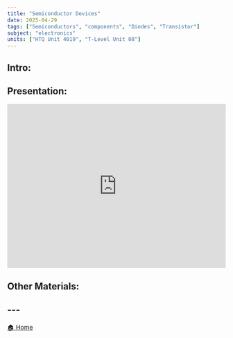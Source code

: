 ```yaml
---
title: "Semiconductor Devices"
date: 2025-04-29
tags: ["Semiconductors", "components", "Diodes", "Transistor"]
subject: "electronics"
units: ["HTQ Unit 4019", "T-Level Unit 08"]
---
```


## Intro:

## Presentation:

<div style="position: relative; width: 100%; height: 0; padding-top: 75%;">
    <iframe src="https://EngineeringShare.github.io/engineering-hub/presentations/Semiconductor Devices.pdf" 
        style="position: absolute; top: 0; left: 0; width: 100%; height: 100%; border: none;">
    </iframe>
</div>

## Other Materials:

## ---

<a href="https://engineeringshare.github.io/engineering-hub">🏠 Home</a>
